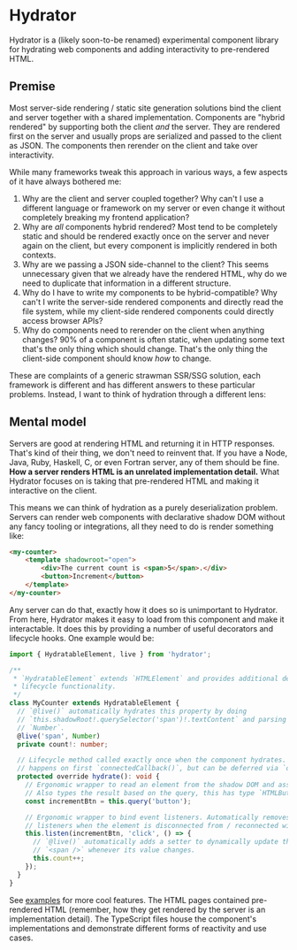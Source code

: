 # Hydrator

Hydrator is a (likely soon-to-be renamed) experimental component library for hydrating
web components and adding interactivity to pre-rendered HTML.

## Premise

Most server-side rendering / static site generation solutions bind the client and
server together with a shared implementation. Components are "hybrid rendered" by
supporting both the client _and_ the server. They are rendered first on the server and
usually props are serialized and passed to the client as JSON. The components then
rerender on the client and take over interactivity.

While many frameworks tweak this approach in various ways, a few aspects of it have
always bothered me:

1.  Why are the client and server coupled together? Why can't I use a different language
    or framework on my server or even change it without completely breaking my frontend
    application?
1.  Why are _all_ components hybrid rendered? Most tend to be completely static and
    should be rendered exactly once on the server and never again on the client, but
    every component is implicitly rendered in both contexts.
1.  Why are we passing a JSON side-channel to the client? This seems unnecessary given
    that we already have the rendered HTML, why do we need to duplicate that
    information in a different structure.
1.  Why do I have to write my components to be hybrid-compatible? Why can't I write the
    server-side rendered components and directly read the file system, while my
    client-side rendered components could directly access browser APIs?
1.  Why do components need to rerender on the client when anything changes? 90% of a
    component is often static, when updating some text that's the only thing which
    should change. That's the only thing the client-side component should know _how_ to
    change.

These are complaints of a generic strawman SSR/SSG solution, each framework is different
and has different answers to these particular problems. Instead, I want to think of
hydration through a different lens:

## Mental model

Servers are good at rendering HTML and returning it in HTTP responses. That's kind of
their thing, we don't need to reinvent that. If you have a Node, Java, Ruby, Haskell,
C, or even Fortran server, any of them should be fine. **How a server renders HTML is
an unrelated implementation detail.** What Hydrator focuses on is taking that
pre-rendered HTML and making it interactive on the client.

This means we can think of hydration as a purely deserialization problem. Servers can
render web components with declarative shadow DOM without any fancy tooling or
integrations, all they need to do is render something like:

```html
<my-counter>
    <template shadowroot="open">
        <div>The current count is <span>5</span>.</div>
        <button>Increment</button>
    </template>
</my-counter>
```

Any server can do that, exactly how it does so is unimportant to Hydrator. From here,
Hydrator makes it easy to load from this component and make it interactable. It does
this by providing a number of useful decorators and lifecycle hooks. One example would
be:

```typescript
import { HydratableElement, live } from 'hydrator';

/**
 * `HydratableElement` extends `HTMLElement` and provides additional decorator and
 * lifecycle functionality.
 */
class MyCounter extends HydratableElement {
  // `@live()` automatically hydrates this property by doing
  // `this.shadowRoot!.querySelector('span')!.textContent` and parsing the result as a
  // `Number`.
  @live('span', Number)
  private count!: number;

  // Lifecycle method called exactly once when the component hydrates. Usually this
  // happens on first `connectedCallback()`, but can be deferred via `defer-hydration`.
  protected override hydrate(): void {
    // Ergonomic wrapper to read an element from the shadow DOM and assert it exists.
    // Also types the result based on the query, this has type `HTMLButtonElement`.
    const incrementBtn = this.query('button');

    // Ergonomic wrapper to bind event listeners. Automatically removes and readds the
    // listeners when the element is disconnected from / reconnected with the DOM.
    this.listen(incrementBtn, 'click', () => {
      // `@live()` automatically adds a setter to dynamically update the rendered
      // `<span />` whenever its value changes.
      this.count++;
    });
  }
}
```

See [examples](/src/examples/) for more cool features. The HTML pages contained
pre-rendered HTML (remember, how they get rendered by the server is an implementation
detail). The TypeScript files house the component's implementations and demonstrate
different forms of reactivity and use cases.
